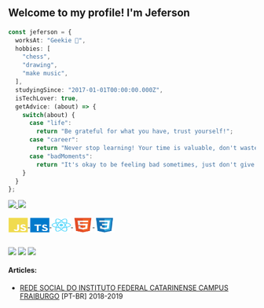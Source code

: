 ## Welcome to my profile! I'm Jeferson 

```typescript
const jeferson = {
  worksAt: "Geekie 🧠",
  hobbies: [
    "chess",
    "drawing",
    "make music",
  ],
  studyingSince: "2017-01-01T00:00:00.000Z",
  isTechLover: true,
  getAdvice: (about) => {
    switch(about) {
      case "life":
        return "Be grateful for what you have, trust yourself!";
      case "career":
        return "Never stop learning! Your time is valuable, don't waste it scrolling on TikTok or ig for hours.";
      case "badMoments":
        return "It's okay to be feeling bad sometimes, just don't give up! Things are going to get better soon.";
    }
  }
};
```

<div>
  <a href="https://github.com/zjefersound">
  <img height="180em" src="https://github-readme-stats.vercel.app/api?username=zjefersound&show_icons=true&theme=dracula&include_all_commits=true&count_private=true"/>
  <img height="180em" src="https://github-readme-stats.vercel.app/api/top-langs/?username=zjefersound&layout=compact&langs_count=16&theme=dracula"/>
<div>
<div style="display: inline_block"><br>
  <img align="center" alt="zjefersound-Js" height="30" width="40" src="https://raw.githubusercontent.com/devicons/devicon/master/icons/javascript/javascript-plain.svg">
  <img align="center" alt="zjefersound-Ts" height="30" width="40" src="https://raw.githubusercontent.com/devicons/devicon/master/icons/typescript/typescript-plain.svg">
  <img align="center" alt="zjefersound-React" height="30" width="40" src="https://raw.githubusercontent.com/devicons/devicon/master/icons/react/react-original.svg">
  <img align="center" alt="zjefersound-HTML" height="30" width="40" src="https://raw.githubusercontent.com/devicons/devicon/master/icons/html5/html5-original.svg">
  <img align="center" alt="zjefersound-CSS" height="30" width="40" src="https://raw.githubusercontent.com/devicons/devicon/master/icons/css3/css3-original.svg">
</div>
  
  ##
 
<div> 
  <a href="https://instagram.com/zjefersound" target="_blank"><img src="https://img.shields.io/badge/-Instagram-%23E4405F?style=for-the-badge&logo=instagram&logoColor=white" target="_blank"></a>
  <a href = "mailto: zjefersound@gmail.com"><img src="https://img.shields.io/badge/-Gmail-%23333?style=for-the-badge&logo=gmail&logoColor=white" target="_blank"></a>
  <a href="https://www.linkedin.com/in/jeferson-santos-moraes-de-souza-81223a192" target="_blank"><img src="https://img.shields.io/badge/-LinkedIn-%230077B5?style=for-the-badge&logo=linkedin&logoColor=white" target="_blank"></a> 
</div>


#### Articles:

- [REDE SOCIAL DO INSTITUTO FEDERAL CATARINENSE CAMPUS
FRAIBURGO](https://publicacoes.ifc.edu.br/index.php/fepexfraiburgo/article/view/594) [PT-BR] 2018-2019
